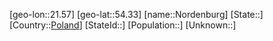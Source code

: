 ﻿---
location: [54.33,21.57]
type: City
tags:
- geo/City


SpocWebEntityId: 32945
isDeleted: false
confidential: public

---
[geo-lon::21.57]
[geo-lat::54.33]
[name::Nordenburg]
[State::]
[Country::[Poland](geo/Continent/Europe/Poland.md)]
[StateId::]
[Population::]
[Unknown::]

